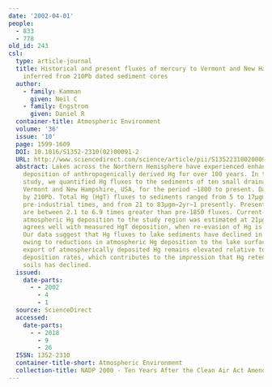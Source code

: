 ```yaml
---
date: '2002-04-01'
people:
  - 833
  - 778
old_id: 243
csl:
  type: article-journal
  title: Historical and present fluxes of mercury to Vermont and New Hampshire lakes
    inferred from 210Pb dated sediment cores
  author:
    - family: Kamman
      given: Neil C
    - family: Engstrom
      given: Daniel R
  container-title: Atmospheric Environment
  volume: '36'
  issue: '10'
  page: 1599-1609
  DOI: 10.1016/S1352-2310(02)00091-2
  URL: http://www.sciencedirect.com/science/article/pii/S1352231002000912
  abstract: Lakes across the Northern Hemisphere have experienced enhanced atmospheric
    deposition of anthropogenically derived Hg for over 100 years. In the present
    study, we quantified Hg fluxes to the sediments of ten small drainage lakes across
    Vermont and New Hampshire, USA, for the period ∼1800 to present. Dates were established
    by 210Pb. Total Hg (HgT) fluxes to sediments ranged from 5 to 17μgm−2yr−1 during
    pre-industrial times, and from 21 to 83μgm−2yr−1 presently. Present-day HgT fluxes
    are between 2.1 to 6.9 times greater than pre-1850 fluxes. Current-day direct
    atmospheric Hg deposition to the study region was estimated at 21μgm−2yr−1, which
    agrees well with measured HgT deposition, when re-evasion of Hg is accounted for.
    Our data suggest that Hg fluxes to lake sediments have declined in recent decades,
    owing to reductions in atmospheric Hg deposition to the lake surface. Watershed
    export of atmospherically deposited Hg remains elevated relative to present-day
    deposition rates, which contributes to the impression that Hg retention by watershed
    soils has declined.
  issued:
    date-parts:
      - - 2002
        - 4
        - 1
  source: ScienceDirect
  accessed:
    date-parts:
      - - 2018
        - 9
        - 26
  ISSN: 1352-2310
  container-title-short: Atmospheric Environment
  collection-title: NADP 2000 - Ten Years After the Clean Air Act Amendments
---
```

